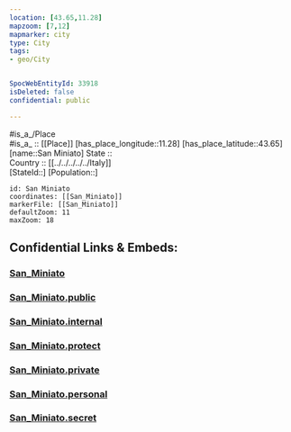 ```yaml
---
location: [43.65,11.28] 
mapzoom: [7,12] 
mapmarker: city 
type: City
tags:
- geo/City


SpocWebEntityId: 33918
isDeleted: false
confidential: public

---
```

#is_a_/Place  
#is_a_ :: [[Place]] 
[has_place_longitude::11.28] 
[has_place_latitude::43.65] 
[name::San Miniato] 
State ::  
Country :: [[../../../../../Italy]]  
[StateId::] 
[Population::] 



```leaflet
id: San Miniato
coordinates: [[San_Miniato]] 
markerFile: [[San_Miniato]] 
defaultZoom: 11 
maxZoom: 18
```


## Confidential Links & Embeds: 

### [San_Miniato](/_Standards/Earth/Continent/Europe/Europe~South/Italy/regions~Italy/Tuscany/Firenze.Province/City/San_Miniato.md) 

### [San_Miniato.public](/_public/Earth/Continent/Europe/Europe~South/Italy/regions~Italy/Tuscany/Firenze.Province/City/San_Miniato.public.md) 

### [San_Miniato.internal](/_internal/Earth/Continent/Europe/Europe~South/Italy/regions~Italy/Tuscany/Firenze.Province/City/San_Miniato.internal.md) 

### [San_Miniato.protect](/_protect/Earth/Continent/Europe/Europe~South/Italy/regions~Italy/Tuscany/Firenze.Province/City/San_Miniato.protect.md) 

### [San_Miniato.private](/_private/Earth/Continent/Europe/Europe~South/Italy/regions~Italy/Tuscany/Firenze.Province/City/San_Miniato.private.md) 

### [San_Miniato.personal](/_personal/Earth/Continent/Europe/Europe~South/Italy/regions~Italy/Tuscany/Firenze.Province/City/San_Miniato.personal.md) 

### [San_Miniato.secret](/_secret/Earth/Continent/Europe/Europe~South/Italy/regions~Italy/Tuscany/Firenze.Province/City/San_Miniato.secret.md)

